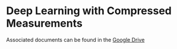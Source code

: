 # Deep Learning with Compressed Measurements

Associated documents can be found in the [Google Drive](https://drive.google.com/drive/folders/1uefJpSdtX9ydUukY9pxTh1H81Y2RaMVS)
